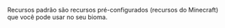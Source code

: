 Recursos padrão são recursos pré-configurados (recursos do Minecraft) que você pode usar no seu bioma.
